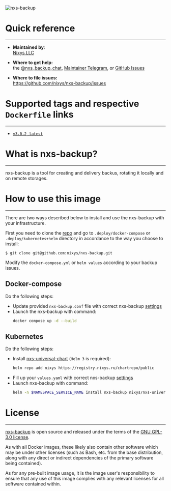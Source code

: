 ![nxs-backup](https://github.com/nixys/go-nxs-backup/assets/28505813/6aa03e3a-db3d-4f34-952b-91cab5fbe49e)

# Quick reference

---

- **Maintained by**:  
  [Nixys LLC](https://nixys.io)

- **Where to get help:**  
  the [@nxs_backup_chat](https://t.me/nxs_backup_chat), [Maintainer Telegram](https://t.me/r_andreev),
  or [GitHub Issues](https://github.com/nixys/nxs-backup/issues)

- **Where to file issues:**  
  https://github.com/nixys/nxs-backup/issues

# Supported tags and respective `Dockerfile` links

---

- [`v3.0.2`, `latest`](https://github.com/nixys/nxs-backup/blob/main/.docker/Dockerfile-debian)

# What is nxs-backup?

---

nxs-backup is a tool for creating and delivery backus, rotating it locally and on remote storages.

# How to use this image

---

There are two ways described below to install and use the nxs-backup with your infrastructure.

First you need to clone the [repo](https://github.com/nixys/nxs-nackup) and go to `.deploy/docker-compose`
or `.deploy/kubernetes+helm` directory in accordance to the way you choose to install:

```console
$ git clone git@github.com:nixys/nxs-backup.git
```

Modify the `docker-compose.yml` or `helm values` according to your backup issues.

## Docker-compose

Do the following steps:

- Update provided `nxs-backup.conf` file with correct nxs-backup [settings](/docs/settings/README.md)
- Launch the nxs-backup with command:
  ```sh
  docker compose up -d --build
  ```

## Kubernetes

Do the following steps:

- Install [nxs-universal-chart](https://github.com/nixys/nxs-universal-chart) (`Helm 3` is required):
  ```sh
  helm repo add nixys https://registry.nixys.ru/chartrepo/public
  ```
- Fill up your `values.yaml` with correct nxs-backup [settings](/docs/settings/README.md)
- Launch nxs-backup with command:
  ```sh
  helm -n $NAMESPACE_SERVICE_NAME install nxs-backup nixys/nxs-universal-chart -f values.yaml

# License

---

[nxs-backup](https://github.com/nixys/nxs-backup) is open source and released under the terms of
the [GNU GPL-3.0 license](https://github.com/nixys/nxs-backup/blob/main/LICENSE).

As with all Docker images, these likely also contain other software which may be under other licenses (such as Bash,
etc. from the base distribution, along with any direct or indirect dependencies of the primary software being
contained).

As for any pre-built image usage, it is the image user's responsibility to ensure that any use of this image complies
with any relevant licenses for all software contained within.
